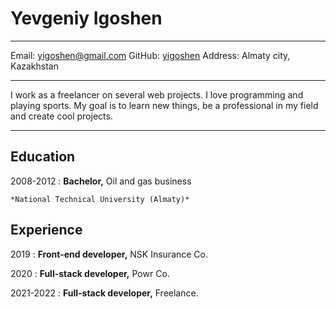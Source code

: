 Yevgeniy Igoshen
============

-------------------     ----------------------------
Email:                       yigoshen@gmail.com
GitHub:                      [yigoshen](https://github.com/YIgoshen)
Address:                    Almaty city, Kazakhstan
-------------------     ----------------------------
I work as a freelancer on several web projects. I love programming and playing sports. My goal is to learn new things, be a professional in my field and create cool projects.
-------------------     ----------------------------

Education
---------

2008-2012
:   **Bachelor,** Oil and gas business

    *National Technical University (Almaty)*


Experience
----------

2019
:   **Front-end developer,** NSK Insurance Co.

2020
:   **Full-stack developer,** Powr Co.

2021-2022
:   **Full-stack developer,** Freelance.


